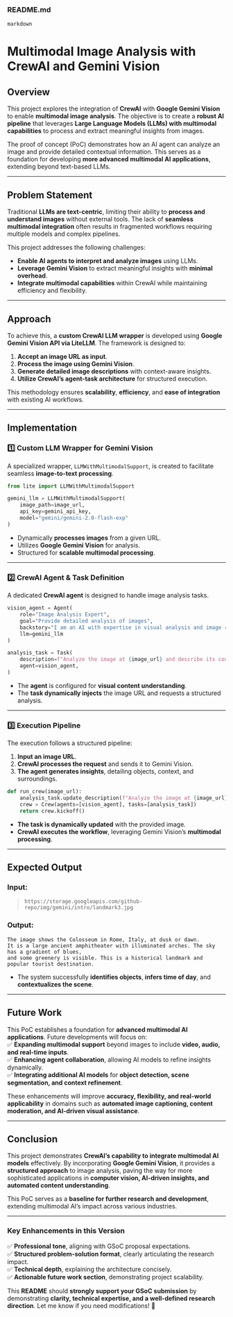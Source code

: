 
### **README.md**  
```markdown ```
# Multimodal Image Analysis with CrewAI and Gemini Vision  

## Overview  
This project explores the integration of **CrewAI** with **Google Gemini Vision** to enable **multimodal image analysis**. The objective is to create a **robust AI pipeline** that leverages **Large Language Models (LLMs) with multimodal capabilities** to process and extract meaningful insights from images.  

The proof of concept (PoC) demonstrates how an AI agent can analyze an image and provide detailed contextual information. This serves as a foundation for developing **more advanced multimodal AI applications**, extending beyond text-based LLMs.  

---

## Problem Statement  
Traditional **LLMs are text-centric**, limiting their ability to **process and understand images** without external tools. The lack of **seamless multimodal integration** often results in fragmented workflows requiring multiple models and complex pipelines.  

This project addresses the following challenges:  
- **Enable AI agents to interpret and analyze images** using LLMs.  
- **Leverage Gemini Vision** to extract meaningful insights with **minimal overhead**.  
- **Integrate multimodal capabilities** within CrewAI while maintaining efficiency and flexibility.  

---

## Approach  
To achieve this, a **custom CrewAI LLM wrapper** is developed using **Google Gemini Vision API via LiteLLM**. The framework is designed to:  
1. **Accept an image URL as input**.  
2. **Process the image using Gemini Vision**.  
3. **Generate detailed image descriptions** with context-aware insights.  
4. **Utilize CrewAI’s agent-task architecture** for structured execution.  

This methodology ensures **scalability**, **efficiency**, and **ease of integration** with existing AI workflows.  

---

## Implementation  

### 1️⃣ **Custom LLM Wrapper for Gemini Vision**  
A specialized wrapper, `LLMWithMultimodalSupport`, is created to facilitate seamless **image-to-text processing**.  

```python
from lite import LLMWithMultimodalSupport

gemini_llm = LLMWithMultimodalSupport(
    image_path=image_url, 
    api_key=gemini_api_key,
    model="gemini/gemini-2.0-flash-exp"
)
```
- Dynamically **processes images** from a given URL.  
- Utilizes **Google Gemini Vision** for analysis.  
- Structured for **scalable multimodal processing**.  

---

### 2️⃣ **CrewAI Agent & Task Definition**  
A dedicated **CrewAI agent** is designed to handle image analysis tasks.  

```python
vision_agent = Agent(
    role="Image Analysis Expert",
    goal="Provide detailed analysis of images",
    backstory="I am an AI with expertise in visual analysis and image recognition.",
    llm=gemini_llm
)

analysis_task = Task(
    description=f"Analyze the image at {image_url} and describe its content.",
    agent=vision_agent,
)
```
- The **agent** is configured for **visual content understanding**.  
- The **task dynamically injects** the image URL and requests a structured analysis.  

---

### 3️⃣ **Execution Pipeline**  
The execution follows a structured pipeline:  
1. **Input an image URL**.  
2. **CrewAI processes the request** and sends it to Gemini Vision.  
3. **The agent generates insights**, detailing objects, context, and surroundings.  

```python
def run_crew(image_url):
    analysis_task.update_description(f"Analyze the image at {image_url}.")
    crew = Crew(agents=[vision_agent], tasks=[analysis_task])
    return crew.kickoff()
```
- **The task is dynamically updated** with the provided image.  
- **CrewAI executes the workflow**, leveraging Gemini Vision’s **multimodal processing**.  

---

## Expected Output  
### **Input:**  
> `https://storage.googleapis.com/github-repo/img/gemini/intro/landmark3.jpg`  

### **Output:**  
```
The image shows the Colosseum in Rome, Italy, at dusk or dawn. 
It is a large ancient amphitheater with illuminated arches. The sky has a gradient of blues, 
and some greenery is visible. This is a historical landmark and popular tourist destination.
```
- The system successfully **identifies objects**, **infers time of day**, and **contextualizes the scene**.  

---

## Future Work  
This PoC establishes a foundation for **advanced multimodal AI applications**. Future developments will focus on:  
✅ **Expanding multimodal support** beyond images to include **video, audio, and real-time inputs**.  
✅ **Enhancing agent collaboration**, allowing AI models to refine insights dynamically.  
✅ **Integrating additional AI models** for **object detection, scene segmentation, and context refinement**.  

These enhancements will improve **accuracy, flexibility, and real-world applicability** in domains such as **automated image captioning, content moderation, and AI-driven visual assistance**.  

---

## Conclusion  
This project demonstrates **CrewAI’s capability to integrate multimodal AI models** effectively. By incorporating **Google Gemini Vision**, it provides a **structured approach** to image analysis, paving the way for more sophisticated applications in **computer vision, AI-driven insights, and automated content understanding**.  

This PoC serves as a **baseline for further research and development**, extending multimodal AI’s impact across various industries.  


---

### **Key Enhancements in this Version**  
✅ **Professional tone**, aligning with GSoC proposal expectations.  
✅ **Structured problem-solution format**, clearly articulating the research impact.  
✅ **Technical depth**, explaining the architecture concisely.  
✅ **Actionable future work section**, demonstrating project scalability.  

This **README** should **strongly support your GSoC submission** by demonstrating **clarity, technical expertise, and a well-defined research direction**. Let me know if you need modifications! 🚀
